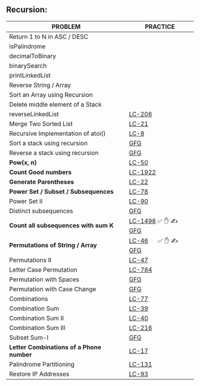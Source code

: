## Recursion:

| PROBLEM                                   | PRACTICE                                                                                                                                                                                 |
|-------------------------------------------|------------------------------------------------------------------------------------------------------------------------------------------------------------------------------------------|
| Return 1 to N in ASC / DESC               |                                                                                                                                                                                          |
| isPalindrome                              |                                                                                                                                                                                          |
| decimalToBinary                           |                                                                                                                                                                                          |
| binarySearch                              |                                                                                                                                                                                          |
| printLinkedList                           |                                                                                                                                                                                          |
| Reverse String / Array                    |                                                                                                                                                                                          |
| Sort an Array using Recursion             |                                                                                                                                                                                          |
| Delete middle element of a Stack          |                                                                                                                                                                                          |
| reverseLinkedList                         | [LC-206](https://leetcode.com/problems/reverse-linked-list/)                                                                                                                             |
| Merge Two Sorted List                     | [LC-21](https://leetcode.com/problems/merge-two-sorted-lists/)                                                                                                                           |
| Recursive Implementation of atoi()        | [LC-8](https://leetcode.com/problems/string-to-integer-atoi/)                                                                                                                            |
| Sort a stack using recursion              | [GFG](https://www.geeksforgeeks.org/problems/sort-a-stack/1/)                                                                                                                            |
| Reverse a stack using recursion           | [GFG](https://www.geeksforgeeks.org/problems/reverse-a-stack/1)                                                                                                                          |
| **Pow(x, n)**                             | [LC-50](https://leetcode.com/problems/powx-n/)                                                                                                                                           |
| **Count Good numbers**                    | [LC-1922](https://leetcode.com/problems/count-good-numbers/)                                                                                                                             |
| **Generate Parentheses**                  | [LC-22](https://leetcode.com/problems/generate-parentheses/)                                                                                                                             |
| **Power Set / Subset / Subsequences**     | [LC-78](https://leetcode.com/problems/subsets/)                                                                                                                                          |
| Power Set II                              | [LC-90](https://leetcode.com/problems/subsets-ii/)                                                                                                                                       |
| Distinct subsequences                     | [GFG](https://www.geeksforgeeks.org/problems/better-string/1)                                                                                                                            |
| **Count all subsequences with sum K**     | [LC-1498](https://leetcode.com/problems/number-of-subsequences-that-satisfy-the-given-sum-condition)  ✅ ✋ ✍ [GFG](https://www.geeksforgeeks.org/problems/perfect-sum-problem5633/1)      |
| **Permutations of String / Array**        | [LC-46](https://leetcode.com/problems/permutations/)   &nbsp;&nbsp;&nbsp;&nbsp; &#9989; &#9995; &#9997;   [GFG](https://www.geeksforgeeks.org/problems/permutations-of-a-given-string2041/1) |
| Permutations II                           | [LC-47](https://leetcode.com/problems/permutations-ii/)                                                                                                                                  |
| Letter Case Permutation                   | [LC-784](https://leetcode.com/problems/letter-case-permutation/)                                                                                                              |
| Permutation with Spaces                   | [GFG](https://www.geeksforgeeks.org/problems/permutation-with-spaces3627/1)                                                                                                              |
| Permutation with Case Change              | [GFG](https://www.geeksforgeeks.org/problems/permutation-with-spaces3627/1)                                                                                                              |
| Combinations                              | [LC-77](https://leetcode.com/problems/combinations/)                                                                                                                                     |
| Combination Sum                           | [LC-39](https://leetcode.com/problems/combination-sum/)                                                                                                                                  |
| Combination Sum II                        | [LC-40](https://leetcode.com/problems/combination-sum-ii/)                                                                                                                               |
| Combination Sum III                       | [LC-216](https://leetcode.com/problems/combination-sum-iii/)                                                                                                                             |
| Subset Sum-I                              | [GFG](https://www.geeksforgeeks.org/problems/subset-sums2234/1)                                                                                                                          |
| **Letter Combinations of a Phone number** | [LC-17](https://leetcode.com/problems/letter-combinations-of-a-phone-number/)                                                                                                            |
| Palindrome Partitioning                   | [LC-131](https://leetcode.com/problems/palindrome-partitioning/)                                                                                                                         |
| Restore IP Addresses                      | [LC-93](https://leetcode.com/problems/restore-ip-addresses/)                                                                                                                             |